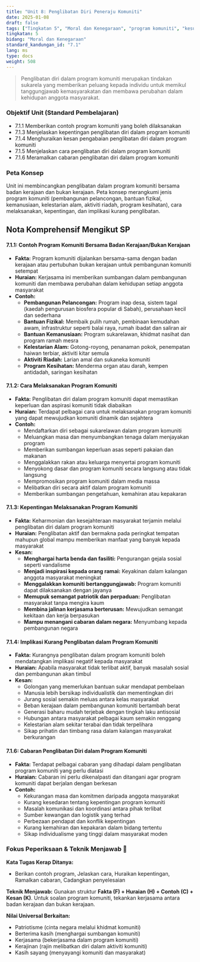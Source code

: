 ```yaml
---
title: "Unit 8: Penglibatan Diri Peneraju Komuniti"
date: 2025-01-08
draft: false
tags: ["Tingkatan 5", "Moral dan Kenegaraan", "program komuniti", "kesukarelawanan", "badan kerajaan", "badan bukan kerajaan"]
tingkatan: 5
bidang: "Moral dan Kenegaraan"
standard_kandungan_id: "7.1"
lang: ms
type: docs
weight: 508
---
```


> Penglibatan diri dalam program komuniti merupakan tindakan sukarela yang memberikan peluang kepada individu untuk memikul tanggungjawab kemasyarakatan dan membawa perubahan dalam kehidupan anggota masyarakat.

### Objektif Unit (Standard Pembelajaran)

- 7.1.1 Memberikan contoh program komuniti yang boleh dilaksanakan
- 7.1.3 Menjelaskan kepentingan penglibatan diri dalam program komuniti
- 7.1.4 Menghuraikan kesan pengabaian penglibatan diri dalam program komuniti
- 7.1.5 Menjelaskan cara penglibatan diri dalam program komuniti
- 7.1.6 Meramalkan cabaran penglibatan diri dalam program komuniti

### Peta Konsep

Unit ini membincangkan penglibatan dalam program komuniti bersama badan kerajaan dan bukan kerajaan. Peta konsep merangkumi jenis program komuniti (pembangunan pelancongan, bantuan fizikal, kemanusiaan, kelestarian alam, aktiviti riadah, program kesihatan), cara melaksanakan, kepentingan, dan implikasi kurang penglibatan.

## Nota Komprehensif Mengikut SP

#### 7.1.1: Contoh Program Komuniti Bersama Badan Kerajaan/Bukan Kerajaan

- **Fakta:** Program komuniti dijalankan bersama-sama dengan badan kerajaan atau pertubuhan bukan kerajaan untuk pembangunan komuniti setempat
- **Huraian:** Kerjasama ini memberikan sumbangan dalam pembangunan komuniti dan membawa perubahan dalam kehidupan setiap anggota masyarakat
- **Contoh:**
  - **Pembangunan Pelancongan:** Program inap desa, sistem tagal (kaedah pengurusan biosfera popular di Sabah), perusahaan kecil dan sederhana
  - **Bantuan Fizikal:** Membaik pulih rumah, pembinaan kemudahan awam, infrastruktur seperti balai raya, rumah ibadat dan saliran air
  - **Bantuan Kemanusiaan:** Program sukarelawan, khidmat nasihat dan program ramah mesra
  - **Kelestarian Alam:** Gotong-royong, penanaman pokok, penempatan haiwan terbiar, aktiviti kitar semula
  - **Aktiviti Riadah:** Larian amal dan sukaneka komuniti
  - **Program Kesihatan:** Menderma organ atau darah, kempen antidadah, saringan kesihatan

#### 7.1.2: Cara Melaksanakan Program Komuniti

- **Fakta:** Penglibatan diri dalam program komuniti dapat memastikan keperluan dan aspirasi komuniti tidak diabaikan
- **Huraian:** Terdapat pelbagai cara untuk melaksanakan program komuniti yang dapat mewujudkan komuniti dinamik dan sejahtera
- **Contoh:**
  - Mendaftarkan diri sebagai sukarelawan dalam program komuniti
  - Meluangkan masa dan menyumbangkan tenaga dalam menjayakan program
  - Memberikan sumbangan keperluan asas seperti pakaian dan makanan
  - Menggalakkan rakan atau keluarga menyertai program komuniti
  - Menyokong dasar dan program komuniti secara langsung atau tidak langsung
  - Mempromosikan program komuniti dalam media massa
  - Melibatkan diri secara aktif dalam program komuniti
  - Memberikan sumbangan pengetahuan, kemahiran atau kepakaran

#### 7.1.3: Kepentingan Melaksanakan Program Komuniti

- **Fakta:** Keharmonian dan kesejahteraan masyarakat terjamin melalui penglibatan diri dalam program komuniti
- **Huraian:** Penglibatan aktif dan bermakna pada peringkat tempatan mahupun global mampu memberikan manfaat yang banyak kepada masyarakat
- **Kesan:**
  - **Menghargai harta benda dan fasiliti:** Pengurangan gejala sosial seperti vandalisme
  - **Menjadi inspirasi kepada orang ramai:** Keyakinan dalam kalangan anggota masyarakat meningkat
  - **Menggalakkan komuniti bertanggungjawab:** Program komuniti dapat dilaksanakan dengan jayanya
  - **Memupuk semangat patriotik dan perpaduan:** Penglibatan masyarakat tanpa mengira kaum
  - **Membina jalinan kerjasama berterusan:** Mewujudkan semangat kekitaan dan kerja berpasukan
  - **Mampu menangani cabaran dalam negara:** Menyumbang kepada pembangunan negara

#### 7.1.4: Implikasi Kurang Penglibatan dalam Program Komuniti

- **Fakta:** Kurangnya penglibatan dalam program komuniti boleh mendatangkan implikasi negatif kepada masyarakat
- **Huraian:** Apabila masyarakat tidak terlibat aktif, banyak masalah sosial dan pembangunan akan timbul
- **Kesan:**
  - Golongan yang memerlukan bantuan sukar mendapat pembelaan
  - Manusia lebih bersikap individualistik dan mementingkan diri
  - Jurang sosial semakin meluas antara kelas masyarakat
  - Beban kerajaan dalam pembangunan komuniti bertambah berat
  - Generasi baharu mudah terjebak dengan tingkah laku antisosial
  - Hubungan antara masyarakat pelbagai kaum semakin renggang
  - Kelestarian alam sekitar terabai dan tidak terpelihara
  - Sikap prihatin dan timbang rasa dalam kalangan masyarakat berkurangan

#### 7.1.6: Cabaran Penglibatan Diri dalam Program Komuniti

- **Fakta:** Terdapat pelbagai cabaran yang dihadapi dalam penglibatan program komuniti yang perlu diatasi
- **Huraian:** Cabaran ini perlu dikenalpasti dan ditangani agar program komuniti dapat berjalan dengan berkesan
- **Contoh:**
  - Kekurangan masa dan komitmen daripada anggota masyarakat
  - Kurang kesedaran tentang kepentingan program komuniti
  - Masalah komunikasi dan koordinasi antara pihak terlibat
  - Sumber kewangan dan logistik yang terhad
  - Perbezaan pendapat dan konflik kepentingan
  - Kurang kemahiran dan kepakaran dalam bidang tertentu
  - Sikap individualisme yang tinggi dalam masyarakat moden

### Fokus Peperiksaan & Teknik Menjawab 📝

**Kata Tugas Kerap Ditanya:**
- Berikan contoh program, Jelaskan cara, Huraikan kepentingan, Ramalkan cabaran, Cadangkan penyelesaian

**Teknik Menjawab:**
Gunakan struktur **Fakta (F) + Huraian (H) + Contoh (C) + Kesan (K)**. Untuk soalan program komuniti, tekankan kerjasama antara badan kerajaan dan bukan kerajaan.

**Nilai Universal Berkaitan:**
- Patriotisme (cinta negara melalui khidmat komuniti)
- Berterima kasih (menghargai sumbangan komuniti)
- Kerjasama (bekerjasama dalam program komuniti)
- Kerajinan (rajin melibatkan diri dalam aktiviti komuniti)
- Kasih sayang (menyayangi komuniti dan masyarakat)